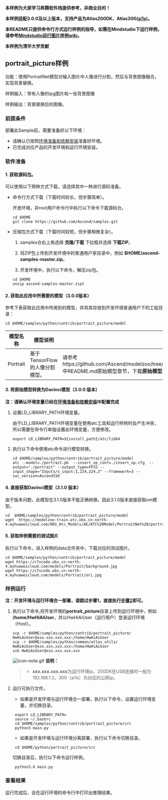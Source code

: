 **本样例为大家学习昇腾软件栈提供参考，非商业目的！**

**本样例适配3.0.0及以上版本，支持产品为Atlas200DK、Atlas300([ai1s](https://support.huaweicloud.com/productdesc-ecs/ecs_01_0047.html#ecs_01_0047__section78423209366))。**

**本README只提供命令行方式运行样例的指导，如需在Mindstudio下运行样例，请参考[Mindstudio运行图片样例wiki](https://github.com/Ascend/samples/wikis/Mindstudio运行图片样例?sort_id=3164874)。**

**本样例为清华大学贡献**

## portrait_picture样例

功能：使用PortraitNet模型对输入图片中人像进行分割，然后与背景图像融合，实现背景替换。

样例输入：带有人像的ipg图片和一张背景图像

样例输出：背景替换后的图像。

### 前提条件

部署此Sample前，需要准备好以下环境：

- 请确认已按照[环境准备和依赖安装](https://github.com/Ascend/samples/blob/master/python/environment)准备好环境。
- 已完成对应产品的开发环境和运行环境安装。

### 软件准备

#### 1. 获取源码包。

  可以使用以下两种方式下载，请选择其中一种进行源码准备。

   - 命令行方式下载（下载时间较长，但步骤简单）。

     开发环境，非root用户命令行中执行以下命令下载源码仓。
        ```
     cd $HOME
     git clone https://github.com/Ascend/samples.git
        ```
   - 压缩包方式下载（下载时间较短，但步骤稍微复杂）。

     1. samples仓右上角选择 **克隆/下载** 下拉框并选择 **下载ZIP**。

     2. 将ZIP包上传到开发环境中的普通用户家目录中，例如 **$HOME/ascend-samples-master.zip**。

     3. 开发环境中，执行以下命令，解压zip包。
       
      ```
     cd $HOME
     unzip ascend-samples-master.zipt
      ```
#### 2. 获取此应用中所需要的模型（3.0.0版本）

   参考下表获取此应用中所用到的模型，并将其存放到开发环境普通用户下的工程目录：

	cd $HOME/samples/python/contrib/portrait_picture/model

| **模型名称** | **模型说明**                   | **模型下载路径**                                             |
| ------------ | ------------------------------ | ------------------------------------------------------------ |
| Portrait     | 基于TensorFlow的人像分割模型。 | 请参考https://github.com/Ascend/modelzoo/tree/master/contrib/TensorFlow/Research/cv/portraitnet/ATC_PortraitNet_tf_AE 中README.md原始模型章节，下载**原始模型**及**对应的cfg文件**。 |

#### 3. 将原始模型转换为Davinci模型（3.0.0 版本）

   **注：请确认环境变量已经在[环境准备和依赖安装](https://github.com/Ascend/samples/blob/master/python/environment)中配置完成**

   1. 设置LD_LIBRARY_PATH环境变量。

      由于LD_LIBRARY_PATH环境变量在使用atc工具和运行样例时会产生冲突，所以需要在命令行单独设置此环境变量，方便修改。

         ```	
      export LD_LIBRARY_PATH=${install_path}/atc/lib64
         ```
	
   2. 执行以下命令使用atc命令进行模型转换。
         ```
      cd $HOME/samples/python/contrib/portrait_picture/model
      atc --model=./portrait.pb  --insert_op_conf=./insert_op.cfg  --output="./portrait" --output_type=FP32 --input_shape="Inputs/x_input:1,224,224,3" --framework=3 --soc_version=Ascend310
         ```
#### 4. 直接获取Davinci模型（3.1.0 版本）

​	由于版本问题，此模型在3.1.0版本不能正确转换。因此3.1.0版本直接获取om模型。

    cd  $HOME/samples/python/contrib/portrait_picture/model
    wget  https://modelzoo-train-atc.obs.cn-north-4.myhuaweicloud.com/003_Atc_Models/AE/ATC%20Model/PortraitNet%20/portrait.om

#### 5. 获取样例需要的测试图片

执行以下命令，进入样例的data文件夹中，下载对应的测试图片。

    cd $HOME/samples/python/contrib/portrait_picture/model
    wget https://c7xcode.obs.cn-north-4.myhuaweicloud.com/models/Portrait/background.jpg
    wget https://c7xcode.obs.cn-north-4.myhuaweicloud.com/models/Portrait/ori.jpg


### 样例运行

**注：开发环境与运行环境合一部署，请跳过步骤1，直接执行[步骤2](https://github.com/Ascend/samples/tree/master/python/level2_simple_inference/2_object_detection/YOLOV3_coco_detection_picture#step_2)即可。**

1. 执行以下命令,将开发环境的**portrait_picture**目录上传到运行环境中，例如 **/home/HwHiAiUser**，并以HwHiAiUser（运行用户）登录运行环境（Host）。
      ```
   scp -r $HOME/samples/python/contrib/portrait_picture/  HwHiAiUser@xxx.xxx.xxx.xxx:/home/HwHiAiUser
   scp -r $HOME/samples/python/common/atlas_utils/   HwHiAiUser@xxx.xxx.xxx.xxx:/home/HwHiAiUser
   ssh HwHiAiUser@xxx.xxx.xxx.xxx
      ```

   ![icon-note.gif](https://images.gitee.com/uploads/images/2020/1106/160652_6146f6a4_5395865.gif) **说明：**

   > - **xxx.xxx.xxx.xxx**为运行环境ip，200DK在USB连接时一般为192.168.1.2，300（ai1s）为对应的公网ip。


2. 运行可执行文件。

   - 如果是开发环境与运行环境合一部署，执行以下命令，设置运行环境变量，并切换目录。
	```
     export LD_LIBRARY_PATH=
     source ~/.bashrc
     cd $HOME/samples/python/contrib/portrait_picture/src
     python3 main.py 
	```
   - 如果是开发环境与运行环境分离部署，执行以下命令切换目录。
	```
     cd $HOME/python/portrait_picture/src
	```
     切换目录后，执行以下命令运行样例。
   
	```
     python3.6 main.py 
	```


### 查看结果

运行完成后，会在运行环境的命令行中打印出推理结果。